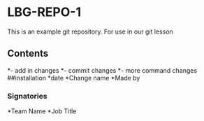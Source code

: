 # LBG-REPO-1
This is an example git repository.
For use in our git lesson
## Contents
*- add in changes
*- commit changes 
*- more command changes
##installation
*date
*Change name
*Made by
### Signatories
*Team Name
*Job Title
